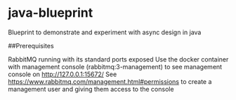 # java-blueprint
Blueprint to demonstrate and experiment with async design in java

##Prerequisites

RabbitMQ running with its standard ports exposed
Use the docker container with management console (rabbitmq:3-management) to see management console on http://127.0.0.1:15672/
See https://www.rabbitmq.com/management.html#permissions to create a management user and giving them access to the console


